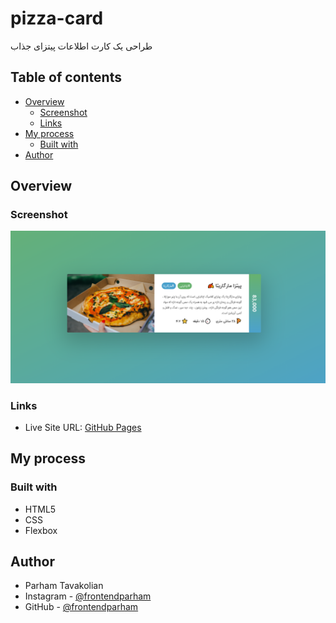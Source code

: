# pizza-card
طراحی یک کارت اطلاعات پیتزای جذاب

## Table of contents

- [Overview](#overview)
  - [Screenshot](#screenshot)
  - [Links](#links)
- [My process](#my-process)
  - [Built with](#built-with)
- [Author](#author)

## Overview

### Screenshot

![](./pizza-card.PNG)

### Links

- Live Site URL: [GitHub Pages](https://frontendparham.github.io/pizza-card/)

## My process

### Built with

- HTML5
- CSS
- Flexbox

## Author

- Parham Tavakolian
- Instagram - [@frontendparham](https://www.instagram.com/frontendparham)
- GitHub - [@frontendparham](https://www.github.com/frontendparham)

